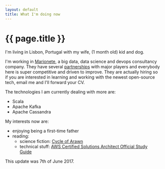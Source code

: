 ```yaml
---
layout: default
title: What I'm doing now 
---
```


# {{ page.title }}

I'm living in Lisbon, Portugal with my wife, (1 month old) kid and dog.

I'm working in [Marionete]("https://marionete.co.uk/"), a big data, data science and devops consultancy company. They have several [partnerships]("https://marionete.co.uk/company/#partners") with major players and everybody here is super competitive and driven to improve. 
They are actually hiring so if you are interested in learning and working with the newest open-source tech, email me and I'll forward your CV.</p>

The technologies I am currently dealing with more are:
* Scala
* Apache Kafka
* Apache Cassandra

My interests now are:
* enjoying being a first-time father
* reading:
  * science fiction: [Cycle of Arawn]("https://www.goodreads.com/book/show/23359401-the-cycle-of-arawn?ac=1&from_search=true")
  * technical stuff: [AWS Certified Solutions Architect Official Study Guide]("https://www.safaribooksonline.com/library/view/aws-certified-solutions/9781119138556/")


This update was 7th of June 2017.

